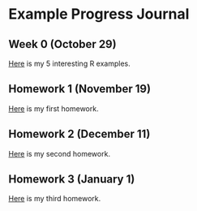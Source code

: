 # Example Progress Journal

## Week 0 (October 29)

[Here](files\interesting_exaples.html) is my 5 interesting R examples.

## Homework 1 (November 19)

[Here](files\homework-1.html) is my first homework.

## Homework 2 (December 11)

[Here](files\homework-2.html) is my second homework.

## Homework 3 (January 1)

[Here](files\homework-3.html) is my third homework.